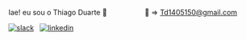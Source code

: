 Iae! eu sou o Thiago Duarte 🤙 &nbsp;&nbsp;&nbsp;&nbsp;&nbsp;&nbsp;&nbsp;&nbsp;&nbsp;&nbsp;&nbsp;&nbsp;&nbsp;&nbsp;&nbsp;&nbsp;&nbsp;&nbsp;📧 => Td1405150@gmail.com

[![slack](https://img.shields.io/badge/Slack-4A154B?style=for-the-badge&logo=slack&logoColor=white)](https://kenzieacademybrasil.slack.com/team/U04HE9S2D9A)&nbsp;&nbsp;
[![linkedin](https://img.shields.io/badge/LinkedIn-0077B5?style=for-the-badge&logo=linkedin&logoColor=white)](https://www.linkedin.com/in/thiago-duarte-78984b22b/)



